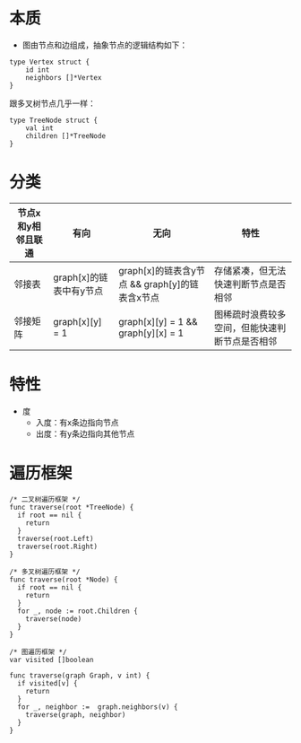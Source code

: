 # 本质

- 图由节点和边组成，抽象节点的逻辑结构如下：

```
type Vertex struct {
    id int
    neighbors []*Vertex
}
```

跟多叉树节点几乎一样：

```
type TreeNode struct {
    val int
    children []*TreeNode
}
```

# 分类

| 节点x和y相邻且联通 | 有向               | 无向                                 |  特性 |
|------------|------------------|------------------------------------|---|
| 邻接表        | graph[x]的链表中有y节点 | graph[x]的链表含y节点 && graph[y]的链表含x节点 | 存储紧凑，但无法快速判断节点是否相邻 |
| 邻接矩阵       | graph[x][y] = 1  | graph[x][y] = 1 && graph[y][x] = 1 | 图稀疏时浪费较多空间，但能快速判断节点是否相邻 |

# 特性

- 度
    - 入度：有x条边指向节点
    - 出度：有y条边指向其他节点

# 遍历框架

```
/* ⼆叉树遍历框架 */
func traverse(root *TreeNode) {
  if root == nil {
    return
  }
  traverse(root.Left)
  traverse(root.Right)
}

/* 多叉树遍历框架 */
func traverse(root *Node) {
  if root == nil {
    return
  }
  for _, node := root.Children {
    traverse(node)
  }
}

/* 图遍历框架 */
var visited []boolean

func traverse(graph Graph, v int) {
  if visited[v] {
    return
  }
  for _, neighbor :=  graph.neighbors(v) {
    traverse(graph, neighbor)
  }
}
```
